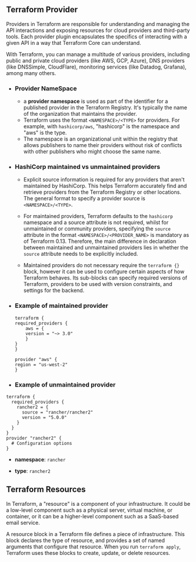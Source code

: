## Terraform Provider
Providers in Terraform are responsible for understanding and managing the API interactions and exposing resources for cloud providers and third-party tools. Each provider plugin encapsulates the specifics of interacting with a given API in a way that Terraform Core can understand.

With Terraform, you can manage a multitude of various providers, including public and private cloud providers (like AWS, GCP, Azure), DNS providers (like DNSSimple, CloudFlare), monitoring services (like Datadog, Grafana), among many others.

- ### Provider NameSpace
   - a **provider namespace** is used as part of the identifier for a published provider in the Terraform Registry. It's typically the name of the organization that maintains the provider.
   - Terraform uses the format `<NAMESPACE>/<TYPE>` for providers. For example, with `hashicorp/aws`, "hashicorp" is the namespace and "aws" is the type.
   - The namespace is an organizational unit within the registry that allows publishers to name their providers without risk of conflicts with other publishers who might choose the same name. 
- ### HashiCorp maintained vs unmaintained providers
  - Explicit source information is required for any providers that aren't maintained by HashiCorp. This helps Terraform accurately find and retrieve providers from the Terraform Registry or other locations. The general format to specify a provider source is `<NAMESPACE>/<TYPE>`.

  - For maintained providers, Terraform defaults to the `hashicorp` namespace and a source attribute is not required, whilst for unmaintained or community providers, specifying the `source` attribute in the format `<NAMESPACE>/<PROVIDER_NAME>` is mandatory as of Terraform 0.13. Therefore, the main difference in declaration between maintained and unmaintained providers lies in whether the `source` attribute needs to be explicitly included.

  - Maintained providers do not necessary require the `terraform {}` block, however it can be used to configure certain aspects of how Terraform behaves. Its sub-blocks can specify required versions of Terraform, providers to be used with version constraints, and settings for the backend. 
  
- ### Example of maintained provider
    ```hcl
    terraform {
    required_providers {
        aws = {
        version = "~> 3.0"
        }
    }
    }

    provider "aws" {
    region = "us-west-2"
    }
    ```
- ### Example of unmaintained provider
```hcl
terraform {
  required_providers {
    rancher2 = {
      source = "rancher/rancher2"
      version = "5.0.0"
    }
  }
}
provider "rancher2" {
  # Configuration options
}
```
- **namespace**: `rancher`
   
- **type**: `rancher2`



## Terraform Resources

In Terraform, a "resource" is a component of your infrastructure. It could be a low-level component such as a physical server, virtual machine, or container, or it can be a higher-level component such as a SaaS-based email service.

A resource block in a Terraform file defines a piece of infrastructure. This block declares the type of resource, and provides a set of named arguments that configure that resource. When you run `terraform apply`, Terraform uses these blocks to create, update, or delete resources.